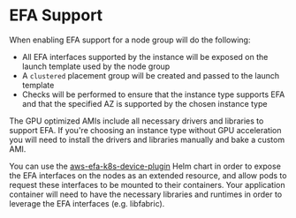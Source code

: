# EFA Support

When enabling EFA support for a node group will do the following:
- All EFA interfaces supported by the instance will be exposed on the launch template used by the node group
- A `clustered` placement group will be created and passed to the launch template
- Checks will be performed to ensure that the instance type supports EFA and that the specified AZ is supported by the chosen instance type

The GPU optimized AMIs include all necessary drivers and libraries to support EFA. If you're choosing an instance type without GPU acceleration you will need to install the drivers and libraries manually and bake a custom AMI.

You can use the [aws-efa-k8s-device-plugin](https://github.com/aws/eks-charts/tree/master/stable/aws-efa-k8s-device-plugin) Helm chart in order to expose the EFA interfaces on the nodes as an extended resource, and allow pods to request these interfaces to be mounted to their containers.
Your application container will need to have the necessary libraries and runtimes in order to leverage the EFA interfaces (e.g. libfabric).
